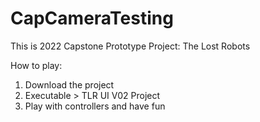# CapCameraTesting

This is 2022 Capstone Prototype Project: The Lost Robots

How to play:
  1) Download the project
  2) Executable > TLR UI V02 Project
  4) Play with controllers and have fun
